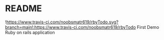 # README
!https://www.travis-ci.com/noobsmatr619/rbyTodo.svg?branch=main!:https://www.travis-ci.com/noobsmatr619/rbyTodo
First Demo Ruby on rails application 

